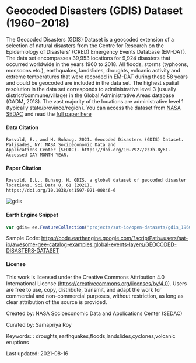 # Geocoded Disasters (GDIS) Dataset (1960 – 2018)

The Geocoded Disasters (GDIS) Dataset is a geocoded extension of a selection of natural disasters from the Centre for Research on the Epidemiology of Disasters' (CRED) Emergency Events Database (EM-DAT). The data set encompasses 39,953 locations for 9,924 disasters that occurred worldwide in the years 1960 to 2018. All floods, storms (typhoons, monsoons etc.), earthquakes, landslides, droughts, volcanic activity and extreme temperatures that were recorded in EM-DAT during these 58 years and could be geocoded are included in the data set. The highest spatial resolution in the data set corresponds to administrative level 3 (usually district/commune/village) in the Global Administrative Areas database (GADM, 2018). The vast majority of the locations are administrative level 1 (typically state/province/region). You can access the dataset from [NASA SEDAC](https://sedac.ciesin.columbia.edu/data/set/pend-gdis-1960-2018) and read the [full paper here](https://www.nature.com/articles/s41597-021-00846-6)

#### Data Citation

```
Rosvold, E., and H. Buhaug. 2021. Geocoded Disasters (GDIS) Dataset. Palisades, NY: NASA Socioeconomic Data and
Applications Center (SEDAC). https://doi.org/10.7927/zz3b-8y61. Accessed DAY MONTH YEAR.
```

#### Paper Citation

```
Rosvold, E.L., Buhaug, H. GDIS, a global dataset of geocoded disaster locations. Sci Data 8, 61 (2021).
https://doi.org/10.1038/s41597-021-00846-6
```

![gdis](https://user-images.githubusercontent.com/6677629/129650238-bdbc9768-b53d-4fda-9819-9a24a35641fa.PNG)

#### Earth Engine Snippet

```js
var gdis= ee.FeatureCollection("projects/sat-io/open-datasets/gdis_1960-2018");
```

Sample Code: https://code.earthengine.google.com/?scriptPath=users/sat-io/awesome-gee-catalog-examples:global-events-layers/GEOCODED-DISASTERS-DATASET

#### License

This work is licensed under the Creative Commons Attribution 4.0 International License (https://creativecommons.org/licenses/by/4.0). Users are free to use, copy, distribute, transmit, and adapt the work for commercial and non-commercial purposes, without restriction, as long as clear attribution of the source is provided.

Created by: NASA Socioeconomic Data and Applications Center (SEDAC)

Curated by: Samapriya Roy

Keywords: : droughts,earthquakes,floods,landslides,cyclones,volcanic eruptions

Last updated: 2021-08-16
